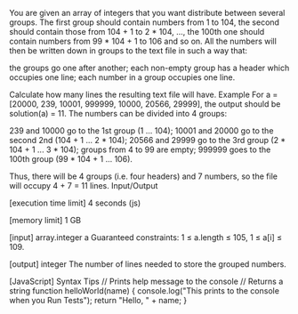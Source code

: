 You are given an array of integers that you want distribute between several groups. The first group should contain numbers from 1 to 104, the second should contain those from 104 + 1 to 2 * 104, ..., the 100th one should contain numbers from 99 * 104 + 1 to 106 and so on.
All the numbers will then be written down in groups to the text file in such a way that:

the groups go one after another;
each non-empty group has a header which occupies one line;
each number in a group occupies one line.

Calculate how many lines the resulting text file will have.
Example
For a = [20000, 239, 10001, 999999, 10000, 20566, 29999], the output should be
solution(a) = 11.
The numbers can be divided into 4 groups:

239 and 10000 go to the 1st group (1 ... 104);
10001 and 20000 go to the second 2nd (104 + 1 ... 2 * 104);
20566 and 29999 go to the 3rd group (2 * 104 + 1 ... 3 * 104);
groups from 4 to 99 are empty;
999999 goes to the 100th group (99 * 104 + 1 ... 106).

Thus, there will be 4 groups (i.e. four headers) and 7 numbers, so the file will occupy 4 + 7 = 11 lines.
Input/Output


[execution time limit] 4 seconds (js)


[memory limit] 1 GB


[input] array.integer a
Guaranteed constraints:
1 ≤ a.length ≤ 105,
1 ≤ a[i] ≤ 109.


[output] integer
The number of lines needed to store the grouped numbers.


[JavaScript] Syntax Tips
// Prints help message to the console
// Returns a string
function helloWorld(name) {
    console.log("This prints to the console when you Run Tests");
    return "Hello, " + name;
}


